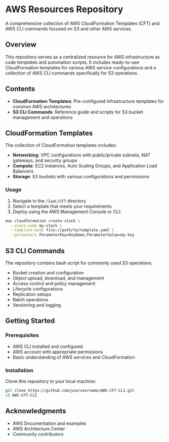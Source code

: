 # AWS Resources Repository

A comprehensive collection of AWS CloudFormation Templates (CFT) and AWS CLI commands focused on S3 and other AWS services.

## Overview

This repository serves as a centralized resource for AWS infrastructure as code templates and automation scripts. It includes ready-to-use CloudFormation templates for various AWS service configurations and a collection of AWS CLI commands specifically for S3 operations.

## Contents

- **CloudFormation Templates**: Pre-configured infrastructure templates for common AWS architectures
- **S3 CLI Commands**: Reference guide and scripts for S3 bucket management and operations

## CloudFormation Templates

The collection of CloudFormation templates includes:

- **Networking**: VPC configurations with public/private subnets, NAT gateways, and security groups
- **Compute**: EC2 instances, Auto Scaling Groups, and Application Load Balancers
- **Storage**: S3 buckets with various configurations and permissions

### Usage

1. Navigate to the `/IaaC/CFT` directory
2. Select a template that meets your requirements
3. Deploy using the AWS Management Console or CLI:

```bash
aws cloudformation create-stack \
  --stack-name my-stack \
  --template-body file://path/to/template.yaml \
  --parameters ParameterKey=KeyName,ParameterValue=my-key
```

## S3 CLI Commands

The repository contains bash script for commonly used S3 operations.

- Bucket creation and configuration
- Object upload, download, and management
- Access control and policy management
- Lifecycle configurations
- Replication setups
- Batch operations
- Versioning and logging


## Getting Started

### Prerequisites

- AWS CLI installed and configured
- AWS account with appropriate permissions
- Basic understanding of AWS services and CloudFormation

### Installation

Clone this repository to your local machine:

```bash
git clone https://github.com/yourusername/AWS-CFT-CLI.git
cd AWS-CFT-CLI
```

## Acknowledgments

- AWS Documentation and examples
- AWS Architecture Center
- Community contributors

